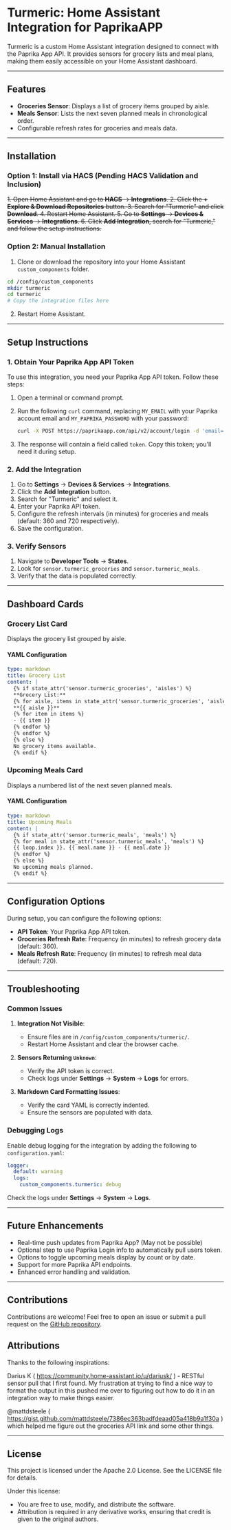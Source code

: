 
# Turmeric: Home Assistant Integration for PaprikaAPP

Turmeric is a custom Home Assistant integration designed to connect with the Paprika App API. It provides sensors for grocery lists and meal plans, making them easily accessible on your Home Assistant dashboard.

---

## Features
- **Groceries Sensor**: Displays a list of grocery items grouped by aisle.
- **Meals Sensor**: Lists the next seven planned meals in chronological order.
- Configurable refresh rates for groceries and meals data.

---

## Installation

### Option 1: Install via HACS (Pending HACS Validation and Inclusion)
~~1. Open Home Assistant and go to **HACS** → **Integrations**.
2. Click the **+ Explore & Download Repositories** button.
3. Search for "Turmeric" and click **Download**.
4. Restart Home Assistant.
5. Go to **Settings** → **Devices & Services** → **Integrations**.
6. Click **Add Integration**, search for "Turmeric," and follow the setup instructions.~~

### Option 2: Manual Installation
1. Clone or download the repository into your Home Assistant `custom_components` folder.

```bash
cd /config/custom_components
mkdir turmeric
cd turmeric
# Copy the integration files here
```

2. Restart Home Assistant.

---

## Setup Instructions

### 1. Obtain Your Paprika App API Token
To use this integration, you need your Paprika App API token. Follow these steps:

1. Open a terminal or command prompt.
2. Run the following `curl` command, replacing `MY_EMAIL` with your Paprika account email and `MY_PAPRIKA_PASSWORD` with your password:

   ```bash
   curl -X POST https://paprikaapp.com/api/v2/account/login -d 'email=MY_EMAIL&password=MY_PAPRIKA_PASSWORD'
   ```

3. The response will contain a field called `token`. Copy this token; you'll need it during setup.

### 2. Add the Integration
1. Go to **Settings** → **Devices & Services** → **Integrations**.
2. Click the **Add Integration** button.
3. Search for "Turmeric" and select it.
4. Enter your Paprika API token.
5. Configure the refresh intervals (in minutes) for groceries and meals (default: 360 and 720 respectively).
6. Save the configuration.

### 3. Verify Sensors
1. Navigate to **Developer Tools** → **States**.
2. Look for `sensor.turmeric_groceries` and `sensor.turmeric_meals`.
3. Verify that the data is populated correctly.

---

## Dashboard Cards

### Grocery List Card
Displays the grocery list grouped by aisle.

#### YAML Configuration
```yaml
type: markdown
title: Grocery List
content: |
  {% if state_attr('sensor.turmeric_groceries', 'aisles') %}
  **Grocery List:**
  {% for aisle, items in state_attr('sensor.turmeric_groceries', 'aisles').items() %}
  **{{ aisle }}**
  {% for item in items %}
  - {{ item }}
  {% endfor %}
  {% endfor %}
  {% else %}
  No grocery items available.
  {% endif %}
```

### Upcoming Meals Card
Displays a numbered list of the next seven planned meals.

#### YAML Configuration
```yaml
type: markdown
title: Upcoming Meals
content: |
  {% if state_attr('sensor.turmeric_meals', 'meals') %}
  {% for meal in state_attr('sensor.turmeric_meals', 'meals') %}
  {{ loop.index }}. {{ meal.name }} - {{ meal.date }}
  {% endfor %}
  {% else %}
  No upcoming meals planned.
  {% endif %}
```

---

## Configuration Options

During setup, you can configure the following options:
- **API Token**: Your Paprika App API token.
- **Groceries Refresh Rate**: Frequency (in minutes) to refresh grocery data (default: 360).
- **Meals Refresh Rate**: Frequency (in minutes) to refresh meal data (default: 720).

---

## Troubleshooting

### Common Issues
1. **Integration Not Visible**:
   - Ensure files are in `/config/custom_components/turmeric/`.
   - Restart Home Assistant and clear the browser cache.

2. **Sensors Returning `Unknown`**:
   - Verify the API token is correct.
   - Check logs under **Settings** → **System** → **Logs** for errors.

3. **Markdown Card Formatting Issues**:
   - Verify the card YAML is correctly indented.
   - Ensure the sensors are populated with data.

### Debugging Logs
Enable debug logging for the integration by adding the following to `configuration.yaml`:

```yaml
logger:
  default: warning
  logs:
    custom_components.turmeric: debug
```

Check the logs under **Settings** → **System** → **Logs**.

---

## Future Enhancements
- Real-time push updates from Paprika App? (May not be possible)
- Optional step to use Paprika Login info to automatically pull users token.
- Options to toggle upcoming meals display by count or by date.
- Support for more Paprika API endpoints.
- Enhanced error handling and validation.

---

## Contributions
Contributions are welcome! Feel free to open an issue or submit a pull request on the [GitHub repository](https://github.com/kitradrago/turmeric).

## Attributions

Thanks to the following inspirations: 

Darius K ( https://community.home-assistant.io/u/dariusk/ ) - RESTful sensor pull that I first found. My frustration at trying to find a nice way to format the output in this pushed me over to figuring out how to do it in an integration way to make things easier.

@mattdsteele ( https://gist.github.com/mattdsteele/7386ec363badfdeaad05a418b9a1f30a ) which helped me figure out the groceries API link and some other things.

---

## License
This project is licensed under the Apache 2.0 License. See the LICENSE file for details.

Under this license:
- You are free to use, modify, and distribute the software.
- Attribution is required in any derivative works, ensuring that credit is given to the original authors.
